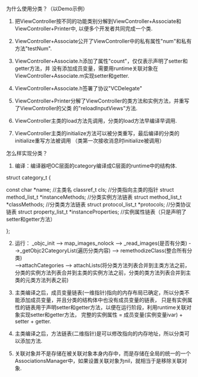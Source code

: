 为什么使用分类？（以Demo示例）

1. 把ViewController按不同的功能类别分解到ViewController+Associate和ViewController+Printer中,
以便多个开发者共同完成一个类.

2. ViewController+Associate公开了ViewController中的私有属性"num"和私有方法"testNum".

3. ViewController+Associate.h添加了属性"count"，仅仅表示声明了setter和getter方法，并
没有添加成员变量，需要用runtime关联对象在ViewController+Associate.m实现setter和getter.

4. ViewController+Associate.h签署了协议"VCDelegate"

5. ViewController+Printer分解了ViewController的类方法和实例方法，并重写了ViewController的父类
的"reloadInputViews"方法.

6. ViewController主类的load方法先调用，分类的load方法早编译早调用.

7. ViewController主类的initialize方法可以被分类重写，最后编译的分类的initialize重写方法被调用
（类第一次接收消息时initialize被调用）


怎么样实现分类？

1. 编译：编译器吧OC层面的category编译成C层面的runtime中的结构体.

struct category_t {

const char *name;                               //主类名
classref_t cls;                                 //分类指向主类的指针
struct method_list_t *instanceMethods;          //分类实例方法链表
struct method_list_t *classMethods;             //分类类方法链表
struct protocol_list_t *protocols;              //分类协议链表
struct property_list_t *instanceProperties;     //实例属性链表（只是声明了setter和getter方法）

};

2. 运行：
_objc_init  -->   map_images_nolock  -->   _read_images(是否有分类)  -->_getObjc2CategoryList(遍历分类内容)   -->   remethodizeClass(整合所有分类)   
-->attachCategories  -->   attachLists(将分类方法列表合并到主类方法之前，分类的实例方法列表合并到主类的实例方法之前，分类的类方法列表合并到主类的元类方法列表之前)

3. 主类编译之后，成员变量链表(一维指针)指向的内存布局已确定，所以分类不能添加成员变量，并且分类的结构体中也没有成员变量的链表，
只是有实例属性的链表用于声明setter和getter方法，以便在运行阶段，利用runtime关联对象实现setter和getter方法，
完整的实例属性 = 成员变量(实例变量ivar) + setter + getter.

4. 主类编译之后，方法链表(二维指针)是可以修改指向的内存地址，所以分类可以添加方法.

5. 关联对象并不是存储在被关联对象本身内存中，而是存储在全局的统一的一个AssociationsManager中，如果设置关联对象为nil，就相当于是移除关联对象.




